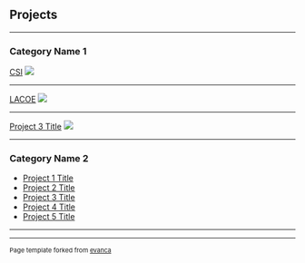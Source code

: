 ## Projects

---

### Category Name 1 

[CSI](/hw1.html)
<img src="images/dummy_thumbnail.jpg?raw=true"/>

---
[LACOE](/pdf/sample_presentation.pdf)
<img src="images/dummy_thumbnail.jpg?raw=true"/>

---
[Project 3 Title](/hw2.Rmd)
<img src="images/dummy_thumbnail.jpg?raw=true"/>

---

### Category Name 2

- [Project 1 Title](http://example.com/)
- [Project 2 Title](http://example.com/)
- [Project 3 Title](http://example.com/)
- [Project 4 Title](http://example.com/)
- [Project 5 Title](http://example.com/)

---




---
<p style="font-size:11px">Page template forked from <a href="https://github.com/evanca/quick-portfolio">evanca</a></p>
<!-- Remove above link if you don't want to attibute -->
